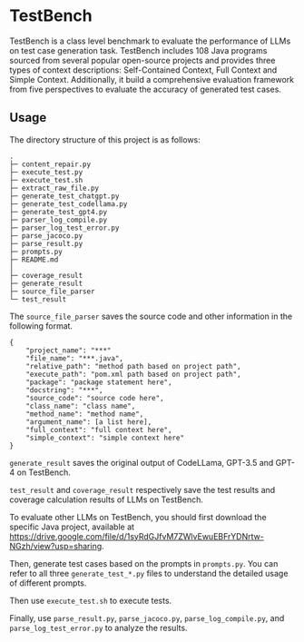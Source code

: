 # TestBench

TestBench is a class level benchmark to evaluate the performance of LLMs on test case generation task. TestBench includes 108 Java programs sourced from several popular open-source projects and provides three types of context descriptions: Self-Contained Context, Full Context and Simple Context. Additionally, it build a comprehensive evaluation framework from five perspectives to evaluate the accuracy of generated test cases. 

## Usage

The directory structure of this project is as follows:
```
.
├─ content_repair.py
├─ execute_test.py
├─ execute_test.sh
├─ extract_raw_file.py
├─ generate_test_chatgpt.py
├─ generate_test_codellama.py
├─ generate_test_gpt4.py
├─ parser_log_compile.py
├─ parser_log_test_error.py
├─ parse_jacoco.py
├─ parse_result.py
├─ prompts.py
├─ README.md
│
├─ coverage_result
├─ generate_result
├─ source_file_parser
└─ test_result
```
The `source_file_parser` saves the source code and other information in the following format.

```
{
    "project_name": "***"
    "file_name": "***.java",
    "relative_path": "method path based on project path",
    "execute_path": "pom.xml path based on project path",
    "package": "package statement here",
    "docstring": "***",
    "source_code": "source code here",
    "class_name": "class name",
    "method_name": "method name",
    "argument_name": [a list here],
    "full_context": "full context here",
    "simple_context": "simple context here"
}
```

`generate_result` saves the original output of CodeLLama, GPT-3.5 and GPT-4 on TestBench.

`test_result` and `coverage_result` respectively save the test results and coverage calculation results of LLMs on TestBench.

To evaluate other LLMs on TestBench, you should first download the specific Java project, available at https://drive.google.com/file/d/1syRdGJfvM7ZWlvEwuEBFrYDNrtw-NGzh/view?usp=sharing.

Then, generate test cases based on the prompts in `prompts.py`. You can refer to all three `generate_test_*.py` files to understand the detailed usage of different prompts.

Then use `execute_test.sh` to execute tests. 

Finally, use `parse_result.py`, `parse_jacoco.py`, `parse_log_compile.py`, and `parse_log_test_error.py` to analyze the results.

